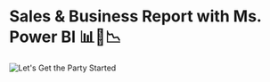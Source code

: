 # Sales & Business Report with Ms. Power BI 📊💼📉

![Let's Get the Party Started](https://i.imgur.com/yourimage.gif)
